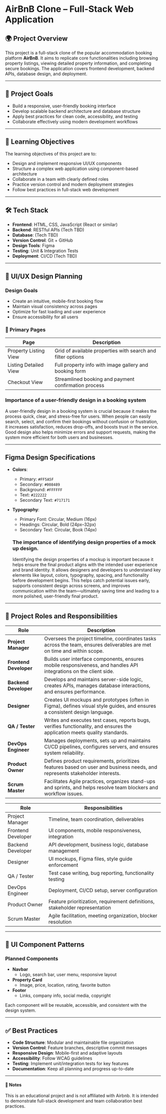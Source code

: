 # AirBnB Clone – Full-Stack Web Application

## 🌍 Project Overview

This project is a full-stack clone of the popular accommodation booking platform **AirBnB**. It aims to replicate core functionalities including browsing property listings, viewing detailed property information, and completing secure bookings. The application covers frontend development, backend APIs, database design, and deployment.

---

## 🎯 Project Goals

- Build a responsive, user-friendly booking interface
- Develop scalable backend architecture and database structure
- Apply best practices for clean code, accessibility, and testing
- Collaborate effectively using modern development workflows

---

## 🧠 Learning Objectives

The learning objectives of this project are to:

- Design and implement responsive UI/UX components
- Structure a complex web application using component-based architecture
- Collaborate in a team with clearly defined roles
- Practice version control and modern deployment strategies
- Follow best practices in full-stack web development

---

## 🛠️ Tech Stack

- **Frontend**: HTML, CSS, JavaScript (React or similar)
- **Backend**: RESTful APIs (Tech TBD)
- **Database**: (Tech TBD)
- **Version Control**: Git + GitHub
- **Design Tools**: Figma
- **Testing**: Unit & Integration Tests
- **Deployment**: CI/CD (Tech TBD)




---




## 📐 UI/UX Design Planning

### Design Goals

- Create an intuitive, mobile-first booking flow
- Maintain visual consistency across pages
- Optimize for fast loading and user experience
- Ensure accessibility for all users


### 📄 Primary Pages

| Page                  | Description                                                  |
|-----------------------|--------------------------------------------------------------|
| Property Listing View | Grid of available properties with search and filter options |
| Listing Detailed View | Full property info with image gallery and booking form       |
| Checkout View         | Streamlined booking and payment confirmation process         |


### Importance of a user-friendly design in a booking system

A user-friendly design in a booking system is crucial because it makes the process quick, clear, and stress-free for users. When people can easily search, select, and confirm their bookings without confusion or frustration, it increases satisfaction, reduces drop-offs, and boosts trust in the service. Good design also helps minimize errors and support requests, making the system more efficient for both users and businesses.

---

## Figma Design Specifications

- **Colors**:
  - Primary: `#FF5A5F`
  - Secondary: `#008489`
  - Background: `#FFFFFF`
  - Text: `#222222`
  - Secondary Text: `#717171`
- **Typography**:
  - Primary Font: Circular, Medium (16px)
  - Headings: Circular, Bold (24px–32px)
  - Secondary Text: Circular, Book (14px)


  ### The importance of identifying design properties of a mock up design.

  Identifying the design properties of a mockup is important because it helps ensure the final product aligns with the intended user experience and brand identity. It allows designers and developers to understand key elements like layout, colors, typography, spacing, and functionality before development begins. This helps catch potential issues early, supports consistent design across screens, and improves communication within the team—ultimately saving time and leading to a more polished, user-friendly final product.




---



## 👥 Project Roles and Responsibilities

| Role                   | Description                                                                                                                |
| ---------------------- | -------------------------------------------------------------------------------------------------------------------------- |
| **Project Manager**    | Oversees the project timeline, coordinates tasks across the team, ensures deliverables are met on time and within scope.   |
| **Frontend Developer** | Builds user interface components, ensures mobile responsiveness, and handles API integrations on the client side.          |
| **Backend Developer**  | Develops and maintains server-side logic, creates APIs, manages database interactions, and ensures performance.            |
| **Designer**           | Creates UI mockups and prototypes (often in Figma), defines visual style guides, and ensures a consistent design language. |
| **QA / Tester**        | Writes and executes test cases, reports bugs, verifies functionality, and ensures the application meets quality standards. |
| **DevOps Engineer**    | Manages deployments, sets up and maintains CI/CD pipelines, configures servers, and ensures system reliability.            |
| **Product Owner**      | Defines product requirements, prioritizes features based on user and business needs, and represents stakeholder interests. |
| **Scrum Master**       | Facilitates Agile practices, organizes stand-ups and sprints, and helps resolve team blockers and workflow issues.         |


| Role               | Responsibilities                                                                 |
|--------------------|----------------------------------------------------------------------------------|
| Project Manager    | Timeline, team coordination, deliverables                                        |
| Frontend Developer | UI components, mobile responsiveness, integration                                |
| Backend Developer  | API development, business logic, database management                             |
| Designer           | UI mockups, Figma files, style guide enforcement                                 |
| QA / Tester        | Test case writing, bug reporting, functionality testing                          |
| DevOps Engineer    | Deployment, CI/CD setup, server configuration                                    |
| Product Owner      | Feature prioritization, requirement definitions, stakeholder representation      |
| Scrum Master       | Agile facilitation, meeting organization, blocker resolution                     |



---



## 🧩 UI Component Patterns

### Planned Components

- **Navbar**
  - Logo, search bar, user menu, responsive layout
- **Property Card**
  - Image, price, location, rating, favorite button
- **Footer**
  - Links, company info, social media, copyright

Each component will be reusable, accessible, and consistent with the design system.

---

## ✅ Best Practices

- **Code Structure**: Modular and maintainable file organization
- **Version Control**: Feature branches, descriptive commit messages
- **Responsive Design**: Mobile-first and adaptive layouts
- **Accessibility**: Follow WCAG guidelines
- **Testing**: Implement unit/integration tests for key features
- **Documentation**: Keep all planning and progress up-to-date


---


#### 📌 Notes

This is an educational project and is not affiliated with Airbnb. It is intended to demonstrate full-stack development and team collaboration best practices.
